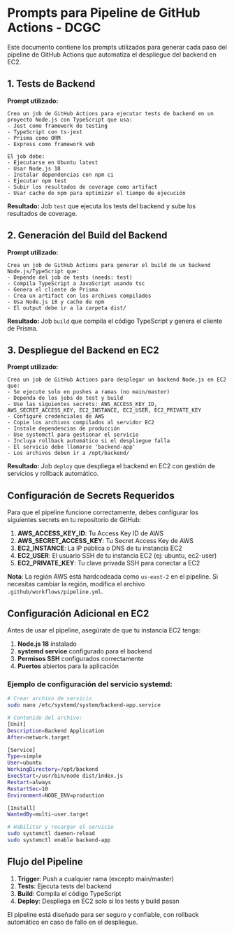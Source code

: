 # Prompts para Pipeline de GitHub Actions - DCGC

Este documento contiene los prompts utilizados para generar cada paso del pipeline de GitHub Actions que automatiza el despliegue del backend en EC2.

## 1. Tests de Backend

**Prompt utilizado:**
```
Crea un job de GitHub Actions para ejecutar tests de backend en un proyecto Node.js con TypeScript que usa:
- Jest como framework de testing
- TypeScript con ts-jest
- Prisma como ORM
- Express como framework web

El job debe:
- Ejecutarse en Ubuntu latest
- Usar Node.js 18
- Instalar dependencias con npm ci
- Ejecutar npm test
- Subir los resultados de coverage como artifact
- Usar cache de npm para optimizar el tiempo de ejecución
```

**Resultado:** Job `test` que ejecuta los tests del backend y sube los resultados de coverage.

## 2. Generación del Build del Backend

**Prompt utilizado:**
```
Crea un job de GitHub Actions para generar el build de un backend Node.js/TypeScript que:
- Depende del job de tests (needs: test)
- Compila TypeScript a JavaScript usando tsc
- Genera el cliente de Prisma
- Crea un artifact con los archivos compilados
- Usa Node.js 18 y cache de npm
- El output debe ir a la carpeta dist/
```

**Resultado:** Job `build` que compila el código TypeScript y genera el cliente de Prisma.

## 3. Despliegue del Backend en EC2

**Prompt utilizado:**
```
Crea un job de GitHub Actions para desplegar un backend Node.js en EC2 que:
- Se ejecute solo en pushes a ramas (no main/master)
- Dependa de los jobs de test y build
- Use las siguientes secrets: AWS_ACCESS_KEY_ID, AWS_SECRET_ACCESS_KEY, EC2_INSTANCE, EC2_USER, EC2_PRIVATE_KEY
- Configure credenciales de AWS
- Copie los archivos compilados al servidor EC2
- Instale dependencias de producción
- Use systemctl para gestionar el servicio
- Incluya rollback automático si el despliegue falla
- El servicio debe llamarse 'backend-app'
- Los archivos deben ir a /opt/backend/
```

**Resultado:** Job `deploy` que despliega el backend en EC2 con gestión de servicios y rollback automático.

## Configuración de Secrets Requeridos

Para que el pipeline funcione correctamente, debes configurar los siguientes secrets en tu repositorio de GitHub:

1. **AWS_ACCESS_KEY_ID**: Tu Access Key ID de AWS
2. **AWS_SECRET_ACCESS_KEY**: Tu Secret Access Key de AWS  
3. **EC2_INSTANCE**: La IP pública o DNS de tu instancia EC2
4. **EC2_USER**: El usuario SSH de tu instancia EC2 (ej: ubuntu, ec2-user)
5. **EC2_PRIVATE_KEY**: Tu clave privada SSH para conectar a EC2

**Nota**: La región AWS está hardcodeada como `us-east-2` en el pipeline. Si necesitas cambiar la región, modifica el archivo `.github/workflows/pipeline.yml`.

## Configuración Adicional en EC2

Antes de usar el pipeline, asegúrate de que tu instancia EC2 tenga:

1. **Node.js 18** instalado
2. **systemd service** configurado para el backend
3. **Permisos SSH** configurados correctamente
4. **Puertos** abiertos para la aplicación

### Ejemplo de configuración del servicio systemd:

```bash
# Crear archivo de servicio
sudo nano /etc/systemd/system/backend-app.service

# Contenido del archivo:
[Unit]
Description=Backend Application
After=network.target

[Service]
Type=simple
User=ubuntu
WorkingDirectory=/opt/backend
ExecStart=/usr/bin/node dist/index.js
Restart=always
RestartSec=10
Environment=NODE_ENV=production

[Install]
WantedBy=multi-user.target

# Habilitar y recargar el servicio
sudo systemctl daemon-reload
sudo systemctl enable backend-app
```

## Flujo del Pipeline

1. **Trigger**: Push a cualquier rama (excepto main/master)
2. **Tests**: Ejecuta tests del backend
3. **Build**: Compila el código TypeScript
4. **Deploy**: Despliega en EC2 solo si los tests y build pasan

El pipeline está diseñado para ser seguro y confiable, con rollback automático en caso de fallo en el despliegue.
